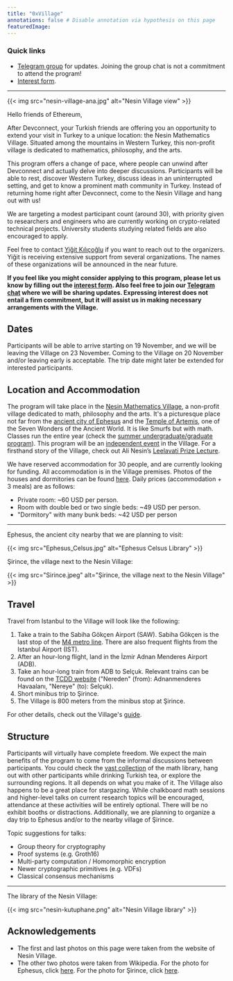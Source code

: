 ```yaml
---
title: "0xVillage"
annotations: false # Disable annotation via hypothesis on this page
featuredImage:
---
```


### Quick links
* [Telegram group](https://t.me/+u6Mfogc8KtI0NWEx) for updates. Joining the group chat is not a commitment to attend the program!
* [Interest form](https://forms.gle/LwiE2T1vm7r37mah9).

---

{{< img src="nesin-village-ana.jpg" alt="Nesin Village view" >}}

Hello friends of Ethereum,

After Devconnect, your Turkish friends are offering you an opportunity to extend your visit in Turkey to a unique location: the Nesin Mathematics Village. Situated among the mountains in Western Turkey, this non-profit village is dedicated to mathematics, philosophy, and the arts.

This program offers a change of pace, where people can unwind after Devconnect and actually delve into deeper discussions. Participants will be able to rest, discover Western Turkey, discuss ideas in an uninterrupted setting, and get to know a prominent math community in Turkey. Instead of returning home right after Devconnect, come to the Nesin Village and hang out with us!

We are targeting a modest participant count (around 30), with priority given to researchers and engineers who are currently working on crypto-related technical projects. University students studying related fields are also encouraged to apply.

Feel free to contact [Yiğit Kılıçoğlu](https://yigitkilicoglu.com) if you want to reach out to the organizers. Yiğit is receiving extensive support from several organizations. The names of these organizations will be announced in the near future.

**If you feel like you might consider applying to this program, please let us know by filling out the [interest form](https://forms.gle/LwiE2T1vm7r37mah9). Also feel free to join our [Telegram chat](https://t.me/+u6Mfogc8KtI0NWEx) where we will be sharing updates. Expressing interest does not entail a firm commitment, but it will assist us in making necessary arrangements with the Village.**

## Dates

Participants will be able to arrive starting on 19 November, and we will be leaving the Village on 23 November. Coming to the Village on 20 November and/or leaving early is acceptable. The trip date might later be extended for interested participants.

## Location and Accommodation

The program will take place in the [Nesin Mathematics Village](https://nesinkoyleri.org/en/main-page/), a non-profit village dedicated to math, philosophy and the arts. It's a picturesque place not far from the [ancient city of Ephesus](https://en.wikipedia.org/wiki/Ephesus) and the [Temple of Artemis](https://en.wikipedia.org/wiki/Temple_of_Artemis), one of the Seven Wonders of the Ancient World. It is like Smurfs but with math. Classes run the entire year (check the [summer undergraduate/graduate program](https://nesinkoyleri.org/en/events/2023-nmk-undergraduate-and-graduate-summer-camp/)). This program will be an [independent event](https://nesinkoyleri.org/en/organise-an-event/) in the Village. For a firsthand story of the Village, check out Ali Nesin’s [Leelavati Prize Lecture](https://www.youtube.com/watch?v=XI4RwMmLQHQ).

We have reserved accommodation for 30 people, and are currently looking for funding. All accommodation is in the Village premises. Photos of the houses and dormitories can be found [here](https://nesinkoyleri.org/en/gallery/). Daily prices (accommodation + 3 meals) are as follows:
* Private room: ~60 USD per person.
* Room with double bed or two single beds: ~49 USD per person.
* "Dormitory" with many bunk beds: ~42 USD per person

---

Ephesus, the ancient city nearby that we are planning to visit:

{{< img src="Ephesus_Celsus.jpg" alt="Ephesus Celsus Library" >}}

Şirince, the village next to the Nesin Village:

{{< img src="Sirince.jpeg" alt="Şirince, the village next to the Nesin Village" >}}


## Travel

Travel from Istanbul to the Village will look like the following:

1. Take a train to the Sabiha Gökçen Airport (SAW). Sabiha Gökçen is the last stop of the [M4 metro line](https://www.metro.istanbul/en/Hatlarimiz/HatDetay?hat=M4). There are also frequent flights from the Istanbul Airport (IST).
2. After an hour-long flight, land in the İzmir Adnan Menderes Airport (ADB).
3. Take an hour-long train from ADB to Selçuk. Relevant trains can be found on the [TCDD website](https://bilet.tcdd.gov.tr/) ("Nereden" (from): Adnanmenderes Havaalanı, "Nereye" (to): Selçuk).
4. Short minibus trip to Şirince.
5. The Village is 800 meters from the minibus stop at Şirince.

For other details, check out the Village's [guide](https://nesinkoyleri.org/en/how-to-get-here/).

## Structure

Participants will virtually have complete freedom. We expect the main benefits of the program to come from the informal discussions between participants. You could check the [vast collection](https://nesinkoyleri.org/en/library-catalogue/) of the math library, hang out with other participants while drinking Turkish tea, or explore the surrounding regions. It all depends on what you make of it. The Village also happens to be a great place for stargazing. While chalkboard math sessions and higher-level talks on current research topics will be encouraged, attendance at these activities will be entirely optional. There will be no exhibit booths or distractions. Additionally, we are planning to organize a day trip to Ephesus and/or to the nearby village of Şirince.

Topic suggestions for talks:
* Group theory for cryptography
* Proof systems (e.g. Groth16)
* Multi-party computation / Homomorphic encryption
* Newer cryptographic primitives (e.g. VDFs)
* Classical consensus mechanisms

---

The library of the Nesin Village:

{{< img src="nesin-kutuphane.png" alt="Nesin Village library" >}}

## Acknowledgements
* The first and last photos on this page were taken from the website of Nesin Village.
* The other two photos were taken from Wikipedia. For the photo for Ephesus, click [here](https://en.wikipedia.org/wiki/File:Ephesus_Celsus_Library_Fa%C3%A7ade.jpg). For the photo for Şirince, click [here](https://commons.wikimedia.org/wiki/File:Sirince_Overview_2012.jpg).
